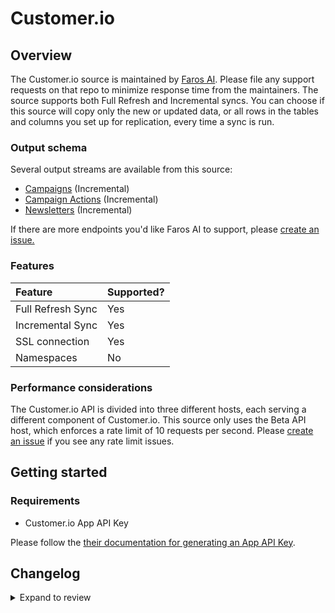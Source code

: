 # Customer.io

## Overview

The Customer.io source is maintained by [Faros
AI](https://github.com/faros-ai/airbyte-connectors/tree/main/sources/customer-io-source).
Please file any support requests on that repo to minimize response time from the
maintainers. The source supports both Full Refresh and Incremental syncs. You
can choose if this source will copy only the new or updated data, or all rows
in the tables and columns you set up for replication, every time a sync is run.

### Output schema

Several output streams are available from this source:

- [Campaigns](https://customer.io/docs/api/#operation/listCampaigns) \(Incremental\)
- [Campaign Actions](https://customer.io/docs/api/#operation/listCampaignActions) \(Incremental\)
- [Newsletters](https://customer.io/docs/api/#operation/listNewsletters) \(Incremental\)

If there are more endpoints you'd like Faros AI to support, please [create an
issue.](https://github.com/faros-ai/airbyte-connectors/issues/new)

### Features

| Feature           | Supported? |
| :---------------- | :--------- |
| Full Refresh Sync | Yes        |
| Incremental Sync  | Yes        |
| SSL connection    | Yes        |
| Namespaces        | No         |

### Performance considerations

The Customer.io API is divided into three different hosts, each serving a
different component of Customer.io. This source only uses the Beta API host,
which enforces a rate limit of 10 requests per second. Please [create an
issue](https://github.com/faros-ai/airbyte-connectors/issues/new) if you see any
rate limit issues.

## Getting started

### Requirements

- Customer.io App API Key

Please follow the [their documentation for generating an App API Key](https://customer.io/docs/managing-credentials/).

## Changelog

<details>
  <summary>Expand to review</summary>

| Version | Date       | Pull Request                                                   | Subject                    |
| :------ | :--------- | :------------------------------------------------------------- | :------------------------- |
| 0.2.12 | 2024-07-27 | [42631](https://github.com/airbytehq/airbyte/pull/42631) | Update dependencies |
| 0.2.11 | 2024-07-20 | [42219](https://github.com/airbytehq/airbyte/pull/42219) | Update dependencies |
| 0.2.10 | 2024-07-13 | [41808](https://github.com/airbytehq/airbyte/pull/41808) | Update dependencies |
| 0.2.9 | 2024-07-10 | [41389](https://github.com/airbytehq/airbyte/pull/41389) | Update dependencies |
| 0.2.8 | 2024-07-09 | [41225](https://github.com/airbytehq/airbyte/pull/41225) | Update dependencies |
| 0.2.7 | 2024-07-06 | [40883](https://github.com/airbytehq/airbyte/pull/40883) | Update dependencies |
| 0.2.6 | 2024-06-29 | [40624](https://github.com/airbytehq/airbyte/pull/40624) | Update dependencies |
| 0.2.5 | 2024-06-27 | [38318](https://github.com/airbytehq/airbyte/pull/38318) | Make compatability with builder |
| 0.2.4 | 2024-06-25 | [40369](https://github.com/airbytehq/airbyte/pull/40369) | Update dependencies |
| 0.2.3 | 2024-06-22 | [39953](https://github.com/airbytehq/airbyte/pull/39953) | Update dependencies |
| 0.2.2 | 2024-06-04 | [38980](https://github.com/airbytehq/airbyte/pull/38980) | [autopull] Upgrade base image to v1.2.1 |
| 0.2.1 | 2024-05-31 | [38812](https://github.com/airbytehq/airbyte/pull/38812) | [autopull] Migrate to base image and poetry |
| 0.2.0 | 2021-11-09 | [29385](https://github.com/airbytehq/airbyte/pull/29385) | Migrate TS CDK to Low code |
| 0.1.23  | 2021-11-09 | [126](https://github.com/faros-ai/airbyte-connectors/pull/126) | Add Customer.io source     |

</details>
